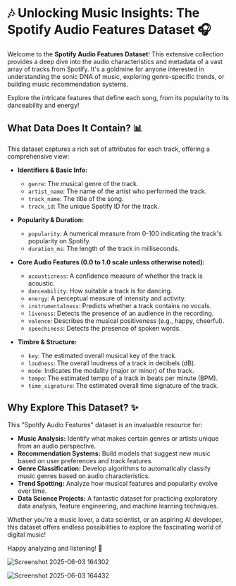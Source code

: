 # 🎶 Unlocking Music Insights: The Spotify Audio Features Dataset 🎧

Welcome to the **Spotify Audio Features Dataset**! This extensive collection provides a deep dive into the audio characteristics and metadata of a vast array of tracks from Spotify. It's a goldmine for anyone interested in understanding the sonic DNA of music, exploring genre-specific trends, or building music recommendation systems.

Explore the intricate features that define each song, from its popularity to its danceability and energy!

## What Data Does It Contain? 📊

This dataset captures a rich set of attributes for each track, offering a comprehensive view:

* **Identifiers & Basic Info:**
    * `genre`: The musical genre of the track.
    * `artist_name`: The name of the artist who performed the track.
    * `track_name`: The title of the song.
    * `track_id`: The unique Spotify ID for the track.

* **Popularity & Duration:**
    * `popularity`: A numerical measure from 0-100 indicating the track's popularity on Spotify.
    * `duration_ms`: The length of the track in milliseconds.

* **Core Audio Features (0.0 to 1.0 scale unless otherwise noted):**
    * `acousticness`: A confidence measure of whether the track is acoustic.
    * `danceability`: How suitable a track is for dancing.
    * `energy`: A perceptual measure of intensity and activity.
    * `instrumentalness`: Predicts whether a track contains no vocals.
    * `liveness`: Detects the presence of an audience in the recording.
    * `valence`: Describes the musical positiveness (e.g., happy, cheerful).
    * `speechiness`: Detects the presence of spoken words.

* **Timbre & Structure:**
    * `key`: The estimated overall musical key of the track.
    * `loudness`: The overall loudness of a track in decibels (dB).
    * `mode`: Indicates the modality (major or minor) of the track.
    * `tempo`: The estimated tempo of a track in beats per minute (BPM).
    * `time_signature`: The estimated overall time signature of the track.

## Why Explore This Dataset? ✨

This "Spotify Audio Features" dataset is an invaluable resource for:

* **Music Analysis:** Identify what makes certain genres or artists unique from an audio perspective.
* **Recommendation Systems:** Build models that suggest new music based on user preferences and track features.
* **Genre Classification:** Develop algorithms to automatically classify music genres based on audio characteristics.
* **Trend Spotting:** Analyze how musical features and popularity evolve over time.
* **Data Science Projects:** A fantastic dataset for practicing exploratory data analysis, feature engineering, and machine learning techniques.

Whether you're a music lover, a data scientist, or an aspiring AI developer, this dataset offers endless possibilities to explore the fascinating world of digital music!

Happy analyzing and listening! 🚀




![Screenshot 2025-06-03 164302](https://github.com/user-attachments/assets/b3b799f1-59b2-46c5-8996-8974ad5639bf)


![Screenshot 2025-06-03 164432](https://github.com/user-attachments/assets/2f04375f-11a9-4ba0-99fb-43cb5717e959)


